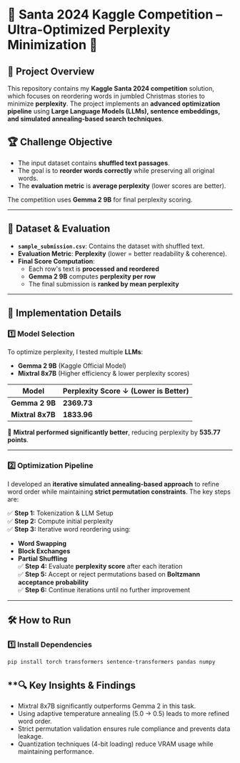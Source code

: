 # 🎄 Santa 2024 Kaggle Competition – Ultra-Optimized Perplexity Minimization 🚀

## **📌 Project Overview**
This repository contains my **Kaggle Santa 2024 competition** solution, which focuses on reordering words in jumbled Christmas stories to minimize **perplexity**. The project implements an **advanced optimization pipeline** using **Large Language Models (LLMs), sentence embeddings, and simulated annealing-based search techniques**.  

## **🏆 Challenge Objective**
- The input dataset contains **shuffled text passages**.  
- The goal is to **reorder words correctly** while preserving all original words.  
- The **evaluation metric** is **average perplexity** (lower scores are better).  

The competition uses **Gemma 2 9B** for final perplexity scoring.

---

## **📂 Dataset & Evaluation**
- **`sample_submission.csv`**: Contains the dataset with shuffled text.  
- **Evaluation Metric**: **Perplexity** (lower = better readability & coherence).  
- **Final Score Computation**:  
  - Each row's text is **processed and reordered**  
  - **Gemma 2 9B** computes **perplexity per row**  
  - The final submission is **ranked by mean perplexity**  

---

## **🔧 Implementation Details**
### **1️⃣ Model Selection**
To optimize perplexity, I tested multiple **LLMs**:  
- **Gemma 2 9B** (Kaggle Official Model)  
- **Mixtral 8x7B** (Higher efficiency & lower perplexity scores)  

| Model | Perplexity Score ↓ (Lower is Better) |
|------------|----------------|
| **Gemma 2 9B** | **2369.73** |
| **Mixtral 8x7B** | **1833.96** |

🚀 **Mixtral performed significantly better**, reducing perplexity by **535.77 points**.  

---

### **2️⃣ Optimization Pipeline**
I developed an **iterative simulated annealing-based approach** to refine word order while maintaining **strict permutation constraints**. The key steps are:

✅ **Step 1:** Tokenization & LLM Setup  
✅ **Step 2:** Compute initial perplexity  
✅ **Step 3:** Iterative word reordering using:  
   - **Word Swapping**  
   - **Block Exchanges**  
   - **Partial Shuffling**  
✅ **Step 4:** Evaluate **perplexity score** after each iteration  
✅ **Step 5:** Accept or reject permutations based on **Boltzmann acceptance probability**  
✅ **Step 6:** Continue iterations until no further improvement  

---

## **🛠️ How to Run**
### **1️⃣ Install Dependencies**
```bash
pip install torch transformers sentence-transformers pandas numpy 
```

## **🔍 Key Insights & Findings
- Mixtral 8x7B significantly outperforms Gemma 2 in this task.
- Using adaptive temperature annealing (5.0 → 0.5) leads to more refined word order.
- Strict permutation validation ensures rule compliance and prevents data leakage.
- Quantization techniques (4-bit loading) reduce VRAM usage while maintaining performance.



